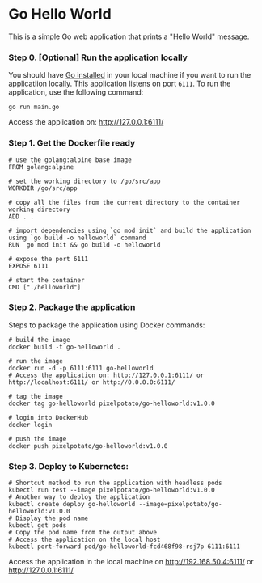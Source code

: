 # Go Hello World

This is a simple Go web application that prints a "Hello World" message.

### Step 0. [Optional] Run the application locally
You should have [Go installed](https://go.dev/doc/install) in your local machine if you want to run the applicatiion locally. This application listens on port `6111`. To run the application, use the following command:
```
go run main.go 
```

Access the application on: http://127.0.0.1:6111/

### Step 1. Get the Dockerfile ready
```
# use the golang:alpine base image
FROM golang:alpine

# set the working directory to /go/src/app
WORKDIR /go/src/app

# copy all the files from the current directory to the container working directory
ADD . .

# import dependencies using `go mod init` and build the application using `go build -o helloworld` command
RUN  go mod init && go build -o helloworld

# expose the port 6111
EXPOSE 6111

# start the container
CMD ["./helloworld"]
```

### Step 2. Package the application
Steps to package the application using Docker commands:

``` 
# build the image
docker build -t go-helloworld .

# run the image
docker run -d -p 6111:6111 go-helloworld
# Access the application on: http://127.0.0.1:6111/ or http://localhost:6111/ or http://0.0.0.0:6111/

# tag the image
docker tag go-helloworld pixelpotato/go-helloworld:v1.0.0

# login into DockerHub
docker login

# push the image
docker push pixelpotato/go-helloworld:v1.0.0
```

### Step 3. Deploy to Kubernetes:
```
# Shortcut method to run the application with headless pods
kubectl run test --image pixelpotato/go-helloworld:v1.0.0
# Another way to deploy the application
kubectl create deploy go-helloworld --image=pixelpotato/go-helloworld:v1.0.0
# Display the pod name
kubectl get pods
# Copy the pod name from the output above
# Access the application on the local host
kubectl port-forward pod/go-helloworld-fcd468f98-rsj7p 6111:6111
```
Access the application in the local machine on http://192.168.50.4:6111/ or http://127.0.0.1:6111/ 
